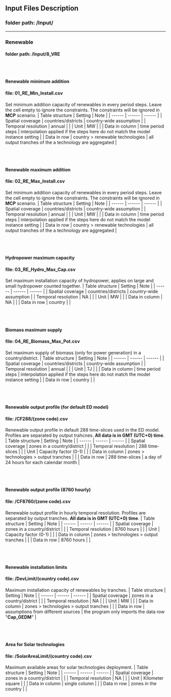

## Input Files Description

### folder path: /Input/
---

### Renewable
#### folder path: /Input/8_VRE

###### &nbsp;
#### Renewable minimum addition
#### file: 01_RE_Min_Install.csv
Set minimum addition capacity of renewables in every period steps. Leave the cell empty to ignore the constraints. The constraints will be ignored in **MCP** scenario.
| Table structure | Setting | Note |
| ------ | ------ | ------ |
| Spatial coverage | countries/districts | country-wide assumption |
| Temporal resolution | annual |  |
| Unit | MW |  |
| Data in column | time period steps | interpolation applied if the steps here do not match the model instance setting  |
| Data in row | country > renewable technologies | all output tranches of the a technology are aggregated |

###### &nbsp;
#### Renewable maximum addition
#### file: 02_RE_Max_Install.csv
Set minimum addition capacity of renewables in every period steps. Leave the cell empty to ignore the constraints. The constraints will be ignored in **MCP** scenario.
| Table structure | Setting | Note |
| ------ | ------ | ------ |
| Spatial coverage | countries/districts | country-wide assumption |
| Temporal resolution | annual |  |
| Unit | MW |  |
| Data in column | time period steps | interpolation applied if the steps here do not match the model instance setting |
| Data in row | country > renewable technologies | all output tranches of the a technology are aggregated |

###### &nbsp;
#### Hydropower maximum capacity
#### file: 03_RE_Hydro_Max_Cap.csv
Set maximum installation capacity of hydropower, applies on large and small hydropower counted together. 
| Table structure | Setting | Note |
| ------ | ------ | ------ |
| Spatial coverage | countries/districts | country-wide assumption |
| Temporal resolution | NA |  |
| Unit | MW |  |
| Data in column | NA |  |
| Data in row | country |  |

###### &nbsp;
#### Biomass maximum supply
#### file: 04_RE_Biomass_Max_Pot.csv
Set maximum supply of biomass (only for power generation) in a country/district.
| Table structure | Setting | Note |
| ------ | ------ | ------ |
| Spatial coverage | countries/districts | country-wide assumption |
| Temporal resolution | annual |  |
| Unit | TJ |  |
| Data in column | time period steps | interpolation applied if the steps here do not match the model instance setting |
| Data in row | country |  |

###### &nbsp;
#### Renewable output profile (for default ED model)
#### file: /CF288/(zone code).csv
Renewable output profile in default 288 time-slices used in the ED model. Profiles are separated by output trahcnes. **All data is in GMT (UTC+0) time**.
| Table structure | Setting | Note |
| ------ | ------ | ------ |
| Spatial coverage | zones in a country/district |  |
| Temporal resolution | 288 time-slices |  |
| Unit | Capacity factor (0-1) |  |
| Data in column | zones > technologies > output tranches |  |
| Data in row | 288 time-slices | a day of 24 hours for each calendar month |

###### &nbsp;
#### Renewable output profile (8760 hourly)
#### file: /CF8760/(zone code).csv
Renewable output profile in hourly temporal resolution. Profiles are separated by output tranches. **All data is in GMT (UTC+0) time**.
| Table structure | Setting | Note |
| ------ | ------ | ------ |
| Spatial coverage | zones in a country/district |  |
| Temporal resolution | 8760 hours |  |
| Unit | Capacity factor (0-1) |  |
| Data in column | zones > technologies > output tranches |  |
| Data in row | 8760 hours |  |

###### &nbsp;
#### Renewable installation limits
#### file: /DevLimit/(country code).csv
Maximum installation capacity of renewables by tranches.
| Table structure | Setting | Note |
| ------ | ------ | ------ |
| Spatial coverage | zones in a country/district |  |
| Temporal resolution | NA |  |
| Unit | MW |  |
| Data in column | zones > technologies > output tranches |  |
| Data in row | assumptions from different sources | the program only imports the data row "**Cap_GEDM**" |

###### &nbsp;
#### Area for Solar technologies
#### file: /SolarAreaLimit/(country code).csv
Maximum available areas for solar technologies deployment.
| Table structure | Setting | Note |
| ------ | ------ | ------ |
| Spatial coverage | zones in a country/district |  |
| Temporal resolution | NA |  |
| Unit | Kilometer square |  |
| Data in column | single column |  |
| Data in row | zones in the country |  |



